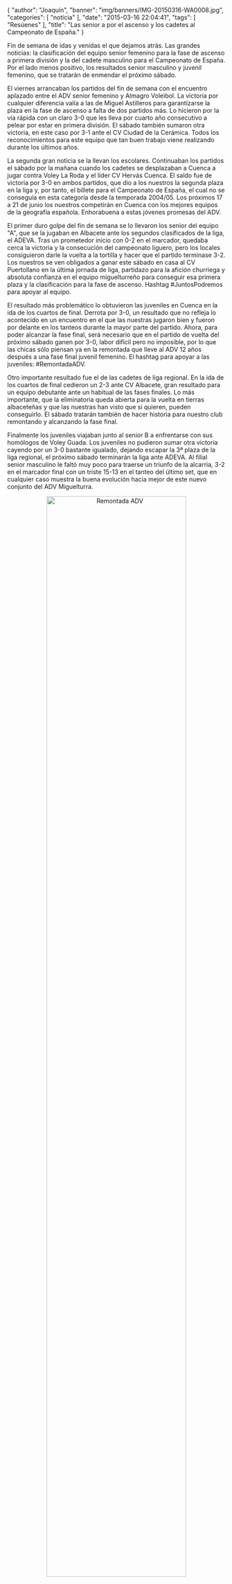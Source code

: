 {
  "author": "Joaquín", 
  "banner": "img/banners/IMG-20150316-WA0008.jpg", 
  "categories": [
    "noticia"
  ], 
  "date": "2015-03-16 22:04:41", 
  "tags": [
    "Resúenes"
  ], 
  "title": "Las senior a por el ascenso y los cadetes al Campeonato de España."
}

Fin de semana de idas y venidas el que dejamos atrás. Las grandes noticias: la clasificación del equipo senior femenino para la fase de ascenso a primera división y la del cadete masculino para el Campeonato de España. Por el lado menos positivo, los resultados senior masculino y juvenil femenino, que se tratarán de enmendar el próximo sábado.

El viernes arrancaban los partidos del fin de semana con el encuentro aplazado entre el ADV senior femenino y Almagro Voleibol. La victoria por cualquier diferencia valía a las de Miguel Astilleros para garantizarse la plaza en la fase de ascenso a falta de dos partidos más. Lo hicieron por la vía rápida con un claro 3-0 que les lleva por cuarto año consecutivo a pelear por estar en primera división. El sábado también sumaron otra victoria, en este caso por 3-1 ante el CV Ciudad de la Cerámica. Todos los reconocimientos para este equipo que tan buen trabajo viene realizando durante los últimos años.

La segunda gran noticia se la llevan los escolares. Continuaban los partidos el sábado por la mañana cuando los cadetes se desplazaban a Cuenca a jugar contra Voley La Roda y el líder CV Hervás Cuenca. El saldo fue de victoria por 3-0 en ambos partidos, que dio a los nuestros la segunda plaza en la liga y, por tanto, el billete para el Campeonato de España, el cual no se conseguía en esta categoría desde la temporada 2004/05. Los próximos 17 a 21 de junio los nuestros competirán en Cuenca con los mejores equipos de la geografía española. Enhorabuena a estas jóvenes promesas del ADV.

El primer duro golpe del fin de semana se lo llevaron los senior del equipo "A", que se la jugaban en Albacete ante los segundos clasificados de la liga, el ADEVA. Tras un prometedor inicio con 0-2 en el marcador, quedaba cerca la victoria y la consecución del campeonato liguero, pero los locales consiguieron darle la vuelta a la tortilla y hacer que el partido terminase 3-2. Los nuestros se ven obligados a ganar este sábado en casa al CV Puertollano en la última jornada de liga, partidazo para la afición churriega y absoluta confianza en el equipo miguelturreño para conseguir esa primera plaza y la clasificación para la fase de ascenso. Hashtag #JuntosPodremos para apoyar al equipo.

El resultado más problemático lo obtuvieron las juveniles en Cuenca en la ida de los cuartos de final. Derrota por 3-0, un resultado que no refleja lo acontecido en un encuentro en el que las nuestras jugaron bien y fueron por delante en los tanteos durante la mayor parte del partido. Ahora, para poder alcanzar la fase final, será necesario que en el partido de vuelta del próximo sábado ganen por 3-0, labor difícil pero no imposible, por lo que las chicas sólo piensan ya en la remontada que lleve al ADV 12 años después a una fase final juvenil femenino. El hashtag para apoyar a las juveniles: #RemontadaADV.

Otro importante resultado fue el de las cadetes de liga regional. En la ida de los cuartos de final cedieron un 2-3 ante CV Albacete, gran resultado para un equipo debutante ante un habitual de las fases finales. Lo más importante, que la eliminatoria queda abierta para la vuelta en tierras albaceteñas y que las nuestras han visto que si quieren, pueden conseguirlo. El sábado tratarán también de hacer historia para nuestro club remontando y alcanzando la fase final.

Finalmente los juveniles viajaban junto al senior B a enfrentarse con sus homólogos de Voley Guada. Los juveniles no pudieron sumar otra victoria cayendo por un 3-0 bastante igualado, dejando escapar la 3ª plaza de la liga regional, el próximo sábado terminarán la liga ante ADEVA. Al filial senior masculino le faltó muy poco para traerse un triunfo de la alcarria, 3-2 en el marcador final con un triste 15-13 en el tanteo del último set, que en cualquier caso muestra la buena evolución hacia mejor de este nuevo conjunto del ADV Miguelturra.

<center>
<a target="_new" href="http://www.advmiguelturra.org/img/banners/20150317105207.jpg"> 
<img alt="Remontada ADV" width="80%" align="center" src="http://www.advmiguelturra.org/img/banners/20150317105207.jpg"/> </a>
<a target="_new" href="http://www.advmiguelturra.org/img/banners/IMG-20150316-WA0008.jpg"> 
<img alt="Imagen del partido" width="80%" align="center" src="http://www.advmiguelturra.org/img/banners/IMG-20150316-WA0008.jpg"/> </a> </center>



